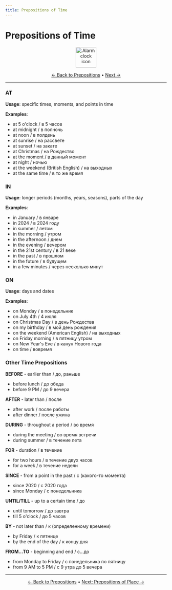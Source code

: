```yaml
---
title: Prepositions of Time
---
```


# Prepositions of Time

<div align="center" markdown="1">
  <img src="https://cdn.jsdelivr.net/gh/twitter/twemoji@14.0.2/assets/72x72/23f0.png" alt="Alarm clock icon" width="64">
</div>

<div align="center" markdown="1">

[← Back to Prepositions](./README.md) • [Next →](02-place.md)

</div>

---


### AT
**Usage**: specific times, moments, and points in time

**Examples**:
- at 5 o'clock / в 5 часов
- at midnight / в полночь
- at noon / в полдень
- at sunrise / на рассвете
- at sunset / на закате
- at Christmas / на Рождество
- at the moment / в данный момент
- at night / ночью
- at the weekend (British English) / на выходных
- at the same time / в то же время

### IN
**Usage**: longer periods (months, years, seasons), parts of the day

**Examples**:
- in January / в январе
- in 2024 / в 2024 году
- in summer / летом
- in the morning / утром
- in the afternoon / днем
- in the evening / вечером
- in the 21st century / в 21 веке
- in the past / в прошлом
- in the future / в будущем
- in a few minutes / через несколько минут

### ON
**Usage**: days and dates

**Examples**:
- on Monday / в понедельник
- on July 4th / 4 июля
- on Christmas Day / в день Рождества
- on my birthday / в мой день рождения
- on the weekend (American English) / на выходных
- on Friday morning / в пятницу утром
- on New Year's Eve / в канун Нового года
- on time / вовремя

### Other Time Prepositions

**BEFORE** - earlier than / до, раньше
- before lunch / до обеда
- before 9 PM / до 9 вечера

**AFTER** - later than / после
- after work / после работы
- after dinner / после ужина

**DURING** - throughout a period / во время
- during the meeting / во время встречи
- during summer / в течение лета

**FOR** - duration / в течение
- for two hours / в течение двух часов
- for a week / в течение недели

**SINCE** - from a point in the past / с (какого-то момента)
- since 2020 / с 2020 года
- since Monday / с понедельника

**UNTIL/TILL** - up to a certain time / до
- until tomorrow / до завтра
- till 5 o'clock / до 5 часов

**BY** - not later than / к (определенному времени)
- by Friday / к пятнице
- by the end of the day / к концу дня

**FROM...TO** - beginning and end / с...до
- from Monday to Friday / с понедельника по пятницу
- from 9 AM to 5 PM / с 9 утра до 5 вечера

---

<div align="center" markdown="1">

[← Back to Prepositions](./README.md) • [Next: Prepositions of Place →](02-place.md)

</div>
